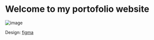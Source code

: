 # Welcome to my portofolio website


![image](https://user-images.githubusercontent.com/53462249/127942072-0e207270-2f42-4952-8b50-83432bcac6c4.png)

Design: [figma](https://www.figma.com/file/8FrMc3ozz0iKaCh784Vi6h/Portfolio-Website?node-id=0%3A1)

